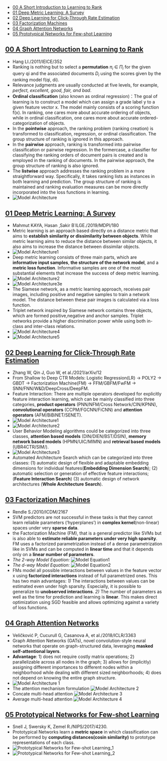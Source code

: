 <!-- TOC -->

- [00 A Short Introduction to Learning to Rank](#00-a-short-introduction-to-learning-to-rank)
- [01 Deep Metric Learning: A Survey](#01-deep-metric-learning-a-survey)
- [02 Deep Learning for Click-Through Rate Estimation](#02-deep-learning-for-click-through-rate-estimation)
- [03 Factorization Machines](#03-factorization-machines)
- [04 Graph Attention Networks](#04-graph-attention-networks)
- [05 Prototypical Networks for Few-shot Learning](#05-prototypical-networks-for-few-shot-learning)

<!-- /TOC -->

## [00 A Short Introduction to Learning to Rank](A%20Short%20Introduction%20to%20Learning%20to%20Rank.pdf)
- Hang LI./2011/IEICE/352
- Ranking is nothing but to select a **permutation** $π_i$ ∈ $Π_i$ for the given query qi and the associated documents $D_i$ using the scores given by the ranking model f(qi, di).
- Relevance judgments are usually conducted at five levels, for example, *perfect, excellent, good, fair, and bad*.
- **Ordinal classification** (also known as ordinal regression)：The goal of learning is to construct a model which can assign a grade label y to a given feature vector x. The model mainly consists of a scoring function f(x). In ranking, one cares more about accurate ordering of objects, while in ordinal classification, one cares more about accurate ordered-categorization of objects. 
- In the **pointwise** approach, the ranking problem (ranking creation) is transformed to classification, regression, or ordinal classification. The group structure of ranking is ignored in this approach.
- In the **pairwise** approach, ranking is transformed into pairwise classification or pairwise regression. In the formercase, a classifier for classifying the ranking orders of document pairs is created and is employed in the ranking of documents. In the pairwise approach, the group structure of ranking is also ignored.
- The **listwise** approach addresses the ranking problem in a more straightforward way. Specifically, it takes ranking lists as instances in both learning and prediction. The group structure of ranking is maintained and ranking evaluation measures can be more directly incorporated into the loss functions in learning.
- ![Model Architecture](./images/A%20Short%20Introduction%20to%20Learning%20to%20Rank.png)


## [01 Deep Metric Learning: A Survey](Deep%20Metric%20Learning%20A%20Survey.pdf)
- Mahmut KAYA, Hasan ¸Sakir B˙ILGE./2019/MDPI/180
- Metric learning is an approach based directly on a distance metric that aims to **establish similarity or dissimilarity between objects**. While metric learning aims to reduce the distance between similar objects, it also aims to increase the distance between dissimilar objects.
- ![Model Architecture1](./images/Deep%20Metric%20Learning_1.png)
- Deep metric learning consists of three main parts, which are **informative input samples**, **the structure of the network model**, and a **metric loss function**.  Informative samples are one of the most substantial elements that increase the success of deep metric learning.
- ![Model Architecture2](./images/Deep%20Metric%20Learning_2.png)
- ![Model Architecture3](./images/Deep%20Metric%20Learning_3.png)e
- The Siamese network, as a metric learning approach, receives pair images, including positive and negative samples to train a network model. The distance between these pair images is calculated via a loss function.
- Triplet network inspired by Siamese network contains three objects, which are formed positive,negative and anchor samples. Triplet networks provide a higher discrimination power while using both in-class and inter-class relations.
- ![Model Architecture4](./images/Deep%20Metric%20Learning_4.png)
- ![Model Architecture5](./images/Deep%20Metric%20Learning_5.png)


## [02 Deep Learning for Click-Through Rate Estimation](Deep%20Learning%20for%20Click-Through%20Rate%20Estimation.pdf)
- Zhang W, Qin J, Guo W, et al./2021/arXiv/12
- From Shallow to Deep CTR Models: Logistic Regression(LR) -> POLY2 -> GBDT -> Factorization Machine(FM) -> FFM/GBFM/FwFM -> SNN/FNN/W&D/DeepCross/DeepFM.
- Feature Interaction: There are multiple operators developed for explicitly feature interaction learning, which can be mainly classified into three categories, **product operators** (PNN/NFM/Cross Network/CIN/KPNN), **convolutional operators** (CCPM/FGCNN/FiCNN) and **attention operators** (AFM/BiBiNET/SENET).
- ![Model Architecture1](./images/Deep%20Learning%20for%20Click-Through%20Rate%20Estimation_1.png)
- ![Model Architecture2](./images/Deep%20Learning%20for%20Click-Through%20Rate%20Estimation_2.png)
- User Behavior Modeling algorithms could be categorized into three classes, **attention based models** (DIN/DIEN/BST/DSIN), **memory network based models** (HPMN/UIC/MIMN) and **retrieval based models** (UBR4CTR/SIM/).
- ![Model Architecture3](./images/Deep%20Learning%20for%20Click-Through%20Rate%20Estimation_3.png)
- Automated Architecture Search which can be categorized into three classes: (1) automatic design of flexible and adaptable embedding dimensions for individual features(**Embedding Dimension Search**); (2) automatic selection or generation of effective feature interactions;(**Feature Interaction Search**) (3) automatic design of network architectures (**Whole Architecture Search**).


## [03 Factorization Machines](./Factorization%20Machines.pdf)
- Rendle S./2010/ICDM/2167
- SVM predictors are not successful in these tasks is that they cannot learn reliable parameters (‘hyperplanes’) in **complex kernel**(non-linear) spaces under very **sparse data**.
- the Factorization Machine (FM), that is a general predictor like SVMs but is also able to **estimate reliable parameters under very high sparsity**. FM uses a factorized parametrization instead of a dense parametrization like in SVMs and can be computed in **linear time** and that it depends only on a **linear number of parameters**.
- *The 2-way Model Equation:* ![Model Equation1](./images/FM_1.png)
- *The d-way Model Equation:* ![Model Equation2](./images/FM_2.png)
- FMs model all possible interactions between values in the feature vector x using **factorized interactions** instead of full parametrized ones. This has two main advantages: *1)* The interactions between values can be estimated even under high sparsity. Especially, it is possible to generalize to **unobserved interactions**. *2)* The number of parameters as well as the time for prediction and learning is **linear**. This makes direct optimization using SGD feasible and allows optimizing against a variety of loss functions.

## [04 Graph Attention Networks](./Graph%20Attention%20Networks.pdf)
- Veličković P, Cucurull G, Casanova A, et al./2018/ICLR/3363
- Graph Attention Networks (GATs), novel convolution-style neural networks that operate on graph-structured data, leveraging **masked self-attentional layers**. 
- **Advantage**: 1) does not require costly matrix operations; 2) parallelizable across all nodes in the graph; 3) allows for (implicitly) assigning different importances to different nodes within a neighborhood while dealing with different sized neighborhoods; 4) does not depend on knowing the entire graph structure.
- ![Model Architecture 1](./images/Graph%20Attention%20Networks_1.png)
- The attention mechanism formulation ![Model Architecture 2](./images/Graph%20Attention%20Networks_2.png)
- Concate multi-head attention ![Model Architecture 3](./images/Graph%20Attention%20Networks_3.png)
- Average multi-head attention ![Model Architecture 4](./images/Graph%20Attention%20Networks_4.png)


## [05 Prototypical Networks for Few-shot Learning](./Prototypical%20Networks%20for%20Few-shot%20Learning.pdf)
- Snell J, Swersky K, Zemel R./NIPS/2017/4230.
- Prototypical Networks learn a **metric space** in which classification can be performed by **computing distances(cosin similarity)** to prototype representations of each class.
- ![Prototypical Networks for Few-shot Learning_1](./images/Prototypical%20Networks%20for%20Few-shot%20Learning_1.png)
- ![Prototypical Networks for Few-shot Learning_2](./images/Prototypical%20Networks%20for%20Few-shot%20Learning_2.png)
